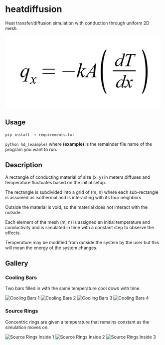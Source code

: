 # heatdiffusion
Heat transfer/diffusion simulation with conduction through uniform 2D mesh.

![Fourier's Law](gallery/equation.png)

## Usage
```pip install -r requirements.txt```

```python hd_(example)``` where **(example)** is the remainder file name of the program you want to run.

## Description
A rectangle of conducting material of size (x, y) in meters diffuses and temperature fluctuates based on the initial setup.

The rectangle is subdivided into a grid of (m, n) where each sub-rectangle is assumed as isothermal and is interacting with its four neighbors.

Outside the material is void, so the material does not interact with the outside.

Each element of the mesh (m, n) is assigned an initial temperature and conductivity and is simulated in time with a constant step to observe the effects.

Temperature may be modified from outside the system by the user but this will mean the energy of the system changes.

## Gallery
### Cooling Bars
Two bars filled in with the same temperature cool down with time.

![Cooling Bars 1](gallery/cooling_bars/1.png)
![Cooling Bars 2](gallery/cooling_bars/2.png)
![Cooling Bars 3](gallery/cooling_bars/3.png)
![Cooling Bars 4](gallery/cooling_bars/4.png)

### Source Rings
Concentric rings are given a temperature that remains constant as the simulation moves on.

![Source Rings Inside 1](gallery/source_rings_inside/1.png)
![Source Rings Inside 2](gallery/source_rings_inside/2.png)
![Source Rings Inside 3](gallery/source_rings_inside/3.png)
